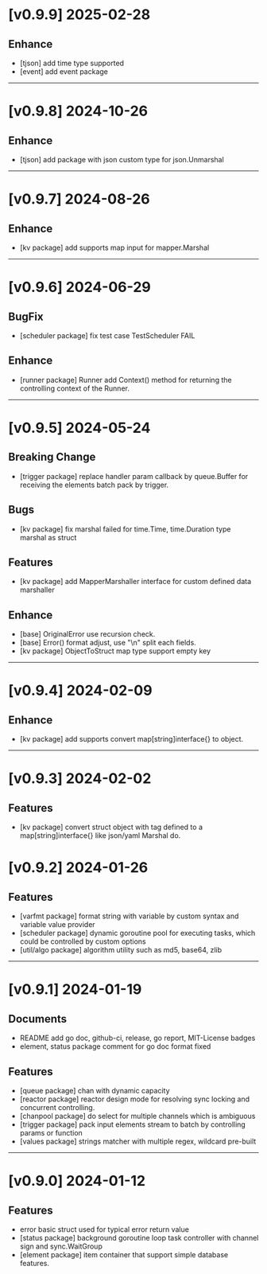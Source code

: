 # [v0.9.9] 2025-02-28
## Enhance
- [tjson] add time type supported
- [event] add event package
---
# [v0.9.8] 2024-10-26
## Enhance
- [tjson] add package with json custom type for json.Unmarshal 
---
# [v0.9.7] 2024-08-26
## Enhance
- [kv package] add supports map input for mapper.Marshal
---
# [v0.9.6] 2024-06-29
## BugFix
- [scheduler package] fix test case TestScheduler FAIL
## Enhance
- [runner package] Runner add Context() method for returning the controlling context of the Runner.
---
# [v0.9.5] 2024-05-24
## Breaking Change
- [trigger package] replace handler param callback by queue.Buffer for receiving the elements batch pack by trigger.
## Bugs
- [kv package] fix marshal failed for time.Time, time.Duration type marshal as struct
## Features
- [kv package] add MapperMarshaller interface for custom defined data marshaller
## Enhance
- [base] OriginalError use recursion check.
- [base] Error() format adjust, use "\n" split each fields.
- [kv package] ObjectToStruct map type support empty key
---
# [v0.9.4] 2024-02-09
## Enhance
- [kv package] add supports convert map[string]interface{} to object.
---
# [v0.9.3] 2024-02-02
## Features
- [kv package] convert struct object with tag defined to a map[string]interface{} like json/yaml Marshal do.
# [v0.9.2] 2024-01-26
## Features
- [varfmt package] format string with variable by custom syntax and variable value provider
- [scheduler package] dynamic goroutine pool for executing tasks, which could be controlled by custom options
- [util/algo package] algorithm utility such as md5, base64, zlib
---
# [v0.9.1] 2024-01-19
## Documents
- README add go doc, github-ci, release, go report, MIT-License badges
- element, status package comment for go doc format fixed
## Features
- [queue package] chan with dynamic capacity
- [reactor package] reactor design mode for resolving sync locking and concurrent controlling.
- [chanpool package] do select for multiple channels which is ambiguous
- [trigger package] pack input elements stream to batch by controlling params or function
- [values package] strings matcher with multiple regex, wildcard pre-built
---
# [v0.9.0] 2024-01-12
## Features
- error basic struct used for typical error return value
- [status package] background goroutine loop task controller with channel sign and sync.WaitGroup
- [element package] item container that support simple database features.